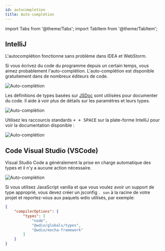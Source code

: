 ```yaml
---
id: autocompletion
title: Auto-complétion
---
```


import Tabs from '@theme/Tabs';
import TabItem from '@theme/TabItem';

## IntelliJ

L'autocomplétion fonctionne sans problème dans IDEA et WebStorm.

Si vous écrivez du code du programme depuis un certain temps, vous aimez probablement l'auto-complétion. L'auto-complétion est disponible gratuitement dans de nombreux éditeurs de code.

![Auto-complétion](/img/autocompletion/0.png)

Les définitions de types basées sur [JSDoc](http://usejsdoc.org/) sont utilisées pour documenter du code. Il aide à voir plus de détails sur les paramètres et leurs types.

![Auto-complétion](/img/autocompletion/1.png)

Utilisez les raccourcis standards <kbd><unk> + <unk> + SPACE</kbd> sur la plate-forme IntelliJ pour voir la documentation disponible :

![Auto-complétion](/img/autocompletion/2.png)

## Code Visual Studio (VSCode)

Visual Studio Code a généralement la prise en charge automatique des types et il n'y a aucune action nécessaire.

![Auto-complétion](/img/autocompletion/14.png)

Si vous utilisez JavaScript vanilla et que vous voulez avoir un support de type approprié, vous devez créer un jsconfig `. son` à la racine de votre projet et reportez-vous aux paquets wdio utilisés, par exemple:

```json title="jsconfig.json"
{
    "compilerOptions": {
        "types": [
            "node",
            "@wdio/globals/types",
            "@wdio/mocha-framework"
        ]
    }
}
```
